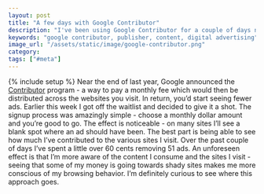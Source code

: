 ```yaml
---
layout: post
title: "A few days with Google Contributor"
description: "I've been using Google Contributor for a couple of days now and it's interesting. The biggest effect has been making me more aware of the content I consume."
keywords: "google contributor, publisher, content, digital advertising"
image_url: "/assets/static/image/google-contributor.png"
category:
tags: ["#meta"]
---
```

{% include setup %}
Near the end of last year, Google announced the <a href="https://contributor.google.com" target="_blank">Contributor</a> program - a way to pay a monthly fee which would then be distributed across the websites you visit. In return, you’d start seeing fewer ads. Earlier this week I got off the waitlist and decided to give it a shot. The signup process was amazingly simple - choose a monthly dollar amount and you’re good to go. The effect is noticeable - on many sites I’ll see a blank spot where an ad should have been. The best part is being able to see how much I’ve contributed to the various sites I visit. Over the past couple of days I’ve spent a little over 60 cents removing 51 ads. An unforeseen effect is that I’m more aware of the content I consume and the sites I visit - seeing that some of my money is going towards shady sites makes me more conscious of my browsing behavior. I’m definitely curious to see where this approach goes.

<div class="thumbnail">
  <amp-img src="{{ IMG_PATH }}google-contributor.png" alt="Some Google Contributor stats"  width="668" height="781" layout="responsive"></amp-img>
</div>